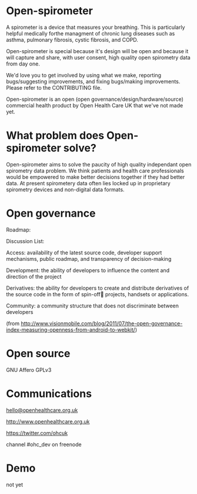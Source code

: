 Open-spirometer
====
A spirometer is a device that measures your breathing. This is particularly helpful medically forthe managment of chronic lung diseases such as asthma, pulmonary fibrosis, cystic fibrosis, and COPD.

Open-spirometer is special because it's design will be open and because it will capture and share, with user consent, high quality open spirometry data from day one. 

We'd love you to get involved by using what we make, reporting bugs/suggesting improvements, and fixing bugs/making improvements.  Please refer to the CONTRIBUTING file.

Open-spirometer is an open (open governance/design/hardware/source) commercial health product by Open Health Care UK that we've not made yet.


What problem does Open-spirometer solve?
======
Open-spirometer aims to solve the paucity of high quality independant open spirometry data problem. We think patients and health care professionals would be empowered to make better decisions together if they had better data. At present spirometery data often lies locked up in proprietary spirometry devices and non-digital data formats.


Open governance
======

Roadmap: 

Discussion List: 

Access: availability of the latest source code, developer
support mechanisms, public roadmap, and transparency of
decision-making

Development: the ability of developers to influence the content
and direction of the project

Derivatives: the ability for developers to create and distribute
derivatives of the source code in the form of spin-off projects,
handsets or applications.

Community: a community structure that does not discriminate
between developers

(from http://www.visionmobile.com/blog/2011/07/the-open-governance-index-measuring-openness-from-android-to-webkit/)

Open source
======
GNU Affero GPLv3

Communications
======
hello@openhealthcare.org.uk

http://www.openhealthcare.org.uk

https://twitter.com/ohcuk

channel #ohc_dev on freenode

Demo
======
not yet
